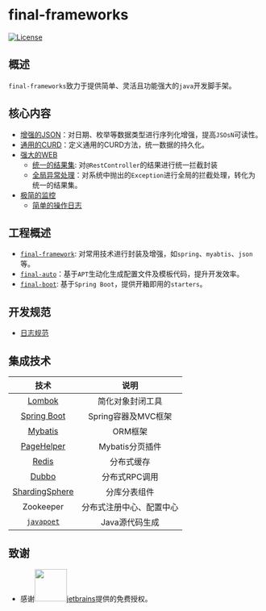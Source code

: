 # final-frameworks

[![License](http://img.shields.io/:license-apache-brightgreen.svg)](http://www.apache.org/licenses/LICENSE-2.0.html)


## 概述

`final-frameworks`致力于提供简单、灵活且功能强大的`java`开发脚手架。

## 核心内容

* [增强的JSON](docs/json.md)：对日期、枚举等数据类型进行序列化增强，提高`JSOsN`可读性。
* [通用的CURD](docs/curd.md)：定义通用的CURD方法，统一数据的持久化。
* [强大的WEB](docs/web.md)
    * [统一的结果集](docs/web.md#统一的结果集): 对`@RestController`的结果进行统一拦截封装
    * [全局异常处理](docs/web.md#全局异常处理)：对系统中抛出的`Exception`进行全局的拦截处理，转化为统一的结果集。
* [极简的监控](docs/monitor.md)  
    * [简单的操作日志](docs/monitor.md#简化的操作日志)




## 工程概述

* [`final-framework`](final-framework/README.md): 对常用技术进行封装及增强，如`spring`、`myabtis`、`json`等。
* [`final-auto`](final-auto/README.md)：基于`APT`生动化生成配置文件及模板代码，提升开发效率。
* [`final-boot`](final-boot/README.md): 基于`Spring Boot`，提供开箱即用的`starters`。

## 开发规范

* [日志规范](docs/code-rules/logger.md)


## 集成技术

|                             技术                             |           说明           |
| :----------------------------------------------------------: | :----------------------: |
|       [Lombok](https://github.com/rzwitserloot/lombok)       |     简化对象封闭工具     |
|    [Spring Boot](https://spring.io/projects/spring-boot)     |   Spring容器及MVC框架    |
|    [Mybatis](https://mybatis.org/mybatis-3/zh/index.html)    |         ORM框架          |
| [PageHelper](https://github.com/pagehelper/Mybatis-PageHelper) |     Mybatis分页插件      |
|                  [Redis](https://redis.io/)                  |        分布式缓存        |
|           [Dubbo](http://dubbo.apache.org/zh-cn/)            |      分布式RPC调用       |
| [ShardingSphere](https://shardingsphere.apache.org/document/current/cn/overview/) |       分库分表组件       |
|                          Zookeeper                           | 分布式注册中心、配置中心 |
|       [`javapoet`](https://github.com/square/javapoet)       |      Java源代码生成      |


## 致谢

* 感谢<a href="https://www.jetbrains.com/"><img src="https://www.jetbrains.com/apple-touch-icon.png" width="64" height="64">jetbrains</a>提供的免费授权。
